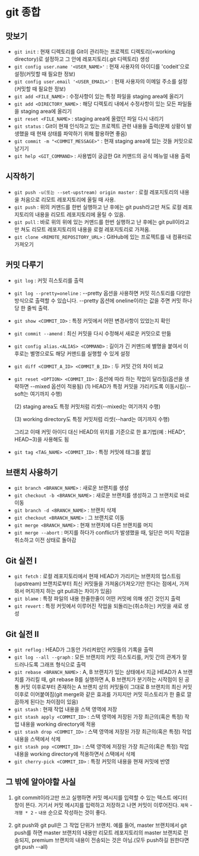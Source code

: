 # git 종합

## 맛보기
- `git init` : 현재 디렉토리를 Git이 관리하는 프로젝트 디렉토리(=working directory)로 설정하고 그 안에 레포지토리(.git 디렉토리) 생성
- `git config user.name '<USER_NAME>'` : 현재 사용자의 아이디를 'codeit'으로 설정(커밋할 때 필요한 정보)
- `git config user.email '<USER_EMAIL>'` : 현재 사용자의 이메일 주소를 설정(커밋할 때 필요한 정보)
- `git add <FILE_NAME>` : 수정사항이 있는 특정 파일을 staging area에 올리기
- `git add <DIRECTORY_NAME>` : 해당 디렉토리 내에서 수정사항이 있는 모든 파일들을 staging area에 올리기 
- `git reset <FILE_NAME>` : staging area에 올렸던 파일 다시 내리기
- `git status` : Git이 현재 인식하고 있는 프로젝트 관련 내용들 출력(문제 상황이 발생했을 때 현재 상태를 파악하기 위해 활용하면 좋음) 
- `git commit -m "<COMMIT_MESSAGE>"` : 현재 staging area에 있는 것들 커밋으로 남기기
- `git help <GIT_COMMAND>` : 사용법이 궁금한 Git 커맨드의 공식 메뉴얼 내용 출력

## 시작하기
- `git push -u(또는 --set-upstream) origin master` : 로컬 레포지토리의 내용을 처음으로 리모트 레포지토리에 올릴 때 사용.
- `git push` : 위의 커맨드를 한번 실행하고 난 후에는 git push라고만 쳐도 로컬 레포지토리의 내용을 리모트 레포지토리에 올릴 수 있음.
- `git pull` : 바로 위의 위에 있는 커맨드를 한번 실행하고 난 후에는 git pull이라고만 쳐도 리모트 레포지토리의 내용을 로컬 레포지토리로 가져옴.
- `git clone <REMOTE_REPOSITORY_URL>` : GitHub에 있는 프로젝트를 내 컴퓨터로 가져오기

## 커밋 다루기
- `git log` : 커밋 히스토리를 출력
- `git log --pretty=oneline` : --pretty 옵션을 사용하면 커밋 히스토리를 다양한 방식으로 출력할 수 있습니다. --pretty 옵션에 oneline이라는 값을 주면 커밋 하나당 한 줄씩 출력.
- `git show <COMMIT_ID>` : 특정 커밋에서 어떤 변경사항이 있었는지 확인
- `git commit --amend` : 최신 커밋을 다시 수정해서 새로운 커밋으로 만듦
- `git config alias.<ALIAS> <COMMAND>` : 길이가 긴 커맨드에 별명을 붙여서 이후로는 별명으로도 해당 커맨드를 실행할 수 있게 설정
- `git diff <COMMIT_A_ID> <COMMIT_B_ID>` : 두 커밋 간의 차이 비교
- `git reset <OPTION> <COMMIT_ID>` : 옵션에 따라 하는 작업이 달라짐(옵션을 생략하면 --mixed 옵션이 적용됨) 
    (1) HEAD가 특정 커밋을 가리키도록 이동시킴(--soft는 여기까지 수행)

    (2) staging area도 특정 커밋처럼 리셋(--mixed는 여기까지 수행)

    (3) working directory도 특정 커밋처럼 리셋(--hard는 여기까지 수행)

    그리고 이때 커밋 아이디 대신 HEAD의 위치를 기준으로 한 표기법(예 : HEAD^, HEAD~3)을 사용해도 됨

- `git tag <TAG_NAME> <COMMIT_ID>` : 특정 커밋에 태그를 붙임

## 브랜치 사용하기
- `git branch <BRANCH_NAME>` : 새로운 브랜치를 생성
- `git checkout -b <BRANCH_NAME>` : 새로운 브랜치를 생성하고 그 브랜치로 바로 이동
- `git branch -d <BRANCH_NAME>` : 브랜치 삭제
- `git checkout <BRANCH_NAME>` : 그 브랜치로 이동
- `git merge <BRANCH_NAME>` : 현재 브랜치에 다른 브랜치를 머지
- `git merge --abort` : 머지를 하다가 conflict가 발생했을 때, 일단은 머지 작업을 취소하고 이전 상태로 돌아감

## Git 실전 I
- `git fetch` : 로컬 레포지토리에서 현재 HEAD가 가리키는 브랜치의 업스트림(upstream) 브랜치로부터 최신 커밋들을 가져옴(가져오기만 한다는 점에서, 가져와서 머지까지 하는 git pull과는 차이가 있음)
- `git blame` : 특정 파일의 내용 한줄한줄이 어떤 커밋에 의해 생긴 것인지 출력 
- `git revert` : 특정 커밋에서 이루어진 작업을 되돌리는(취소하는) 커밋을 새로 생성

## Git 실전 Ⅱ
- `git reflog` : HEAD가 그동안 가리켜왔던 커밋들의 기록을 출력
- `git log --all --graph` : 모든 브랜치의 커밋 히스토리를, 커밋 간의 관계가 잘 드러나도록 그래프 형식으로 출력
- `git rebase <BRANCH_NAME>` : A, B 브랜치가 있는 상태에서 지금 HEAD가 A 브랜치를 가리킬 때, git rebase B를 실행하면 A, B 브랜치가 분기하는 시작점이 된 공통 커밋 이후로부터 존재하는 A 브랜치 상의 커밋들이 그대로 B 브랜치의 최신 커밋 이후로 이어붙여짐(git merge와 같은 효과를 가지지만 커밋 히스토리가 한 줄로 깔끔하게 된다는 차이점이 있음)
- `git stash` : 현재 작업 내용을 스택 영역에 저장
- `git stash apply <COMMIT_ID>` : 스택 영역에 저장된 가장 최근의(혹은 특정) 작업 내용을 working directory에 적용
- `git stash drop <COMMIT_ID>` : 스택 영역에 저장된 가장 최근의(혹은 특정) 작업 내용을 스택에서 삭제
- `git stash pop <COMMIT_ID>` : 스택 영역에 저장된 가장 최근의(혹은 특정) 작업 내용을 working directory에 적용하면서 스택에서 삭제
- `git cherry-pick <COMMIT_ID>` : 특정 커밋의 내용을 현재 커밋에 반영


## 그 밖에 알아야할 사실 

1. git commit이라고만 쓰고 실행하면 커밋 메시지를 입력할 수 있는 텍스트 에디터 창이 뜬다. 거기서 커밋 메시지를 입력하고 저장하고 나면 커밋이 이루어진다. `제목` - `개행 * 2` - `내용` 순으로 작성하는 것이 좋다. 

2. git push와 git pull은 그 작업 단위가 브랜치. 예를 들어, master 브랜치에서 git push를 하면 master 브랜치의 내용만 리모트 레포지토리의 master 브랜치로 전송되지, premium 브랜치의 내용이 전송되는 것은 아님.(모두 push하길 원한다면 git push --all)

